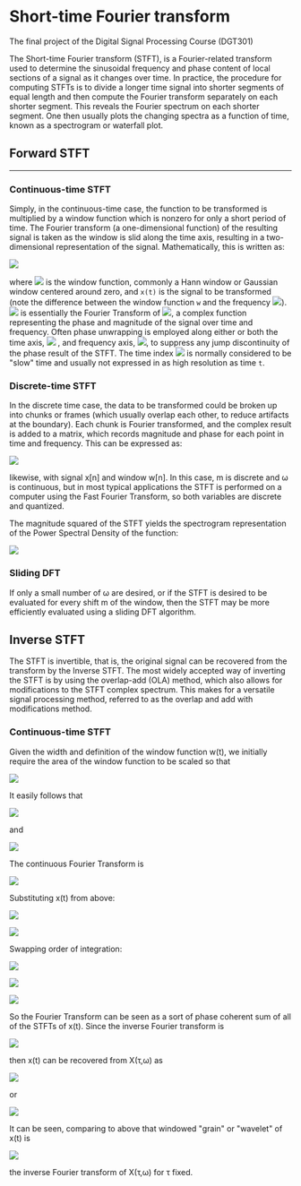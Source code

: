 # Short-time Fourier transform

The final project of the Digital Signal Processing Course (DGT301)

The Short-time Fourier transform (STFT), is a Fourier-related transform used to determine the sinusoidal frequency and phase content of local sections of a signal as it changes over time. In practice, the procedure for computing STFTs is to divide a longer time signal into shorter segments of equal length and then compute the Fourier transform separately on each shorter segment. This reveals the Fourier spectrum on each shorter segment. One then usually plots the changing spectra as a function of time, known as a spectrogram or waterfall plot.

## Forward STFT
---

### Continuous-time STFT

Simply, in the continuous-time case, the function to be transformed is multiplied by a window function which is nonzero for only a short period of time. The Fourier transform (a one-dimensional function) of the resulting signal is taken as the window is slid along the time axis, resulting in a two-dimensional representation of the signal. Mathematically, this is written as:

<img src="https://render.githubusercontent.com/render/math?math={\displaystyle \mathbf {STFT} \{x(t)\}(\tau ,\omega )\equiv X(\tau ,\omega )=\int _{-\infty }^{\infty }x(t)w(t-\tau )e^{-i\omega t}\,dt}">

where <img src="https://render.githubusercontent.com/render/math?math={\displaystyle w(\tau )}"> is the window function, commonly a Hann window or Gaussian window centered around zero, and `x(t)` is the signal to be transformed (note the difference between the window function `w` and the frequency <img src="https://render.githubusercontent.com/render/math?math={\displaystyle \omega }">). <img src="https://render.githubusercontent.com/render/math?math={\displaystyle X(\tau ,\omega )}"> is essentially the Fourier Transform of <img src="https://render.githubusercontent.com/render/math?math={\displaystyle x(t)w(t-\tau )}">, a complex function representing the phase and magnitude of the signal over time and frequency. Often phase unwrapping is employed along either or both the time axis,
<img src="https://render.githubusercontent.com/render/math?math={\displaystyle \tau }"> , and frequency axis, <img src="https://render.githubusercontent.com/render/math?math={\displaystyle \omega }">, to suppress any jump discontinuity of the phase result of the STFT. The time index <img src="https://render.githubusercontent.com/render/math?math={\displaystyle \tau }"> is normally considered to be "slow" time and usually not expressed in as high resolution as time `t`.

### Discrete-time STFT

In the discrete time case, the data to be transformed could be broken up into chunks or frames (which usually overlap each other, to reduce artifacts at the boundary). Each chunk is Fourier transformed, and the complex result is added to a matrix, which records magnitude and phase for each point in time and frequency. This can be expressed as:

<img src="https://render.githubusercontent.com/render/math?math=\mathbf {STFT} \{x[n]\}(m,\omega )\equiv X(m,\omega )=\sum _{n=-\infty }^{\infty }x[n]w[n-m]e^{-j\omega n}">

likewise, with signal x[n] and window w[n]. In this case, m is discrete and ω is continuous, but in most typical applications the STFT is performed on a computer using the Fast Fourier Transform, so both variables are discrete and quantized.

The magnitude squared of the STFT yields the spectrogram representation of the Power Spectral Density of the function:

<img src="https://render.githubusercontent.com/render/math?math=\operatorname spectrogram \{x(t)\}(\tau ,\omega )\equiv |X(\tau ,\omega )|^{2}">

### Sliding DFT

If only a small number of ω are desired, or if the STFT is desired to be evaluated for every shift m of the window, then the STFT may be more efficiently evaluated using a sliding DFT algorithm.

## Inverse STFT

The STFT is invertible, that is, the original signal can be recovered from the transform by the Inverse STFT. The most widely accepted way of inverting the STFT is by using the overlap-add (OLA) method, which also allows for modifications to the STFT complex spectrum. This makes for a versatile signal processing method, referred to as the overlap and add with modifications method.

### Continuous-time STFT

Given the width and definition of the window function w(t), we initially require the area of the window function to be scaled so that

<img src="https://render.githubusercontent.com/render/math?math={\displaystyle \int _{-\infty }^{\infty }w(\tau )\,d\tau =1}">

It easily follows that

<img src="https://render.githubusercontent.com/render/math?math={\displaystyle \int _{-\infty }^{\infty }w(t-\tau )\,d\tau =1\quad \forall \ t}">

and

<img src="https://render.githubusercontent.com/render/math?math={\displaystyle x(t)=x(t)\int _{-\infty }^{\infty }w(t-\tau )\,d\tau =\int _{-\infty }^{\infty }x(t)w(t-\tau )\,d\tau}">

The continuous Fourier Transform is

<img src="https://render.githubusercontent.com/render/math?math={\displaystyle X(\omega )=\int _{-\infty }^{\infty }x(t)e^{-j\omega t}\,dt}">

Substituting x(t) from above:

<img src="https://render.githubusercontent.com/render/math?math={\displaystyle X(\omega )=\int _{-\infty }^{\infty }\left[\int _{-\infty }^{\infty }x(t)w(t-\tau )\,d\tau \right]\,e^{-j\omega t}\,dt
}">

<img src="https://render.githubusercontent.com/render/math?math={\displaystyle \qquad=\int _{-\infty }^{\infty }\int _{-\infty }^{\infty }x(t)w(t-\tau )\,e^{-j\omega t}\,d\tau \,dt.}">

Swapping order of integration:

<img src="https://render.githubusercontent.com/render/math?math={\displaystyle X(\omega )=\int _{-\infty }^{\infty }\int _{-\infty }^{\infty }x(t)w(t-\tau )\,e^{-j\omega t}\,dt\,d\tau}">

<img src="https://render.githubusercontent.com/render/math?math={\displaystyle \qquad=\int _{-\infty }^{\infty }\left[\int _{-\infty }^{\infty }x(t)w(t-\tau )\,e^{-j\omega t}\,dt\right]\,d\tau }
">

<img src="https://render.githubusercontent.com/render/math?math={\displaystyle \qquad=\int _{-\infty }^{\infty }X(\tau ,\omega )\,d\tau .}">

So the Fourier Transform can be seen as a sort of phase coherent sum of all of the STFTs of x(t). Since the inverse Fourier transform is

<img src="https://render.githubusercontent.com/render/math?math={\displaystyle x(t)={\frac {1}{2\pi }}\int _{-\infty }^{\infty }X(\omega )e^{+j\omega t}\,d\omega}">

then x(t) can be recovered from X(τ,ω) as

<img src="https://render.githubusercontent.com/render/math?math={\displaystyle x(t)={\frac {1}{2\pi }}\int _{-\infty }^{\infty }\int _{-\infty }^{\infty }X(\tau ,\omega )e^{+j\omega t}\,d\tau \,d\omega}">

or

<img src="https://render.githubusercontent.com/render/math?math={\displaystyle x(t)=\int _{-\infty }^{\infty }\left[{\frac {1}{2\pi }}\int _{-\infty }^{\infty }X(\tau ,\omega )e^{+j\omega t}\,d\omega \right]\,d\tau .}">

It can be seen, comparing to above that windowed "grain" or "wavelet" of x(t) is

<img src="https://render.githubusercontent.com/render/math?math={\displaystyle x(t)w(t-\tau )={\frac {1}{2\pi }}\int _{-\infty }^{\infty }X(\tau ,\omega )e^{+j\omega t}\,d\omega .}">

the inverse Fourier transform of X(τ,ω) for τ fixed.

